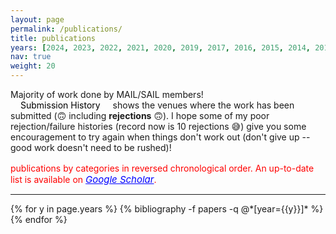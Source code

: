 ```yaml
---
layout: page
permalink: /publications/
title: publications
years: [2024, 2023, 2022, 2021, 2020, 2019, 2017, 2016, 2015, 2014, 2013]
nav: true
weight: 20
---
```

<div style="font-style: normal">
<div class="d-inline-block" tabindex="0" data-toggle="tooltip" title="Majority of work done by MAIL/SAIL members!">
    <abbr class="badge bg-danger"><i class="bi bi-check2"></i></abbr> Majority of work done by MAIL/SAIL members!
</div>

<div>
<a class="btn btn-sm" role="button" style="color: black; border-color: black; border: 1px; font-style: normal; padding-left: 1rem; padding-right: 1rem; padding-top: 0.25rem; padding-bottom: 0.25rem;">Submission History</a> shows the venues where the work has been submitted (🙃 including <strong>rejections</strong> 🙃). I hope some of my poor rejection/failure histories (record now is 10 rejections 😅) give you some encouragement to try again when things don't work out (don't give up -- good work doesn't need to be rushed)!
</div>

<div style="padding-top:1rem; color: red">
publications by categories in reversed chronological order. An up-to-date list is available on <em><a href="https://scholar.google.com/citations?user=Zz2hMgcAAAAJ&hl=en" style="color:blue; font-size:15px">Google Scholar</a></em>.
</div>

<hr />

<div class="publications">
  {% for y in page.years %}
    <!-- <h2 class="pyear">{{y}}&nbsp;&nbsp;</h2> -->
    <!-- <p>&nbsp;</p> -->
    {% bibliography -f papers -q @*[year={{y}}]* %}
  {% endfor %}
</div>

</div>

<!-- <a href="https://scholar.google.com/citations?user=Zz2hMgcAAAAJ&hl=en">Google Scholar</a>. -->
